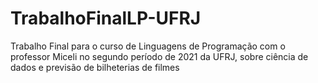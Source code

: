 # TrabalhoFinalLP-UFRJ
Trabalho Final para o curso de Linguagens de Programação com o professor Miceli no segundo período de 2021 da UFRJ, sobre ciência de dados e previsão de bilheterias de filmes
